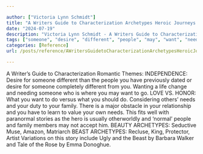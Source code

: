 ```yaml
---

author: ["Victoria Lynn Schmidt"]
title: "A Writers Guide to Characterization Archetypes Heroic Journeys and Other Elements of Dynamic Character Development - part0010_split_076.html"
date: "2024-07-19"
description: "Victoria Lynn Schmidt - A Writers Guide to Characterization Archetypes Heroic Journeys and Other Elements of Dynamic Character Development"
tags: ["someone", "desire", "different", "people", "may", "want", "need", "family", "story", "archetype", "beast", "writer", "guide", "characterization", "romantic", "theme", "independence", "previously", "dated", "completely", "wanting", "life", "change", "needing", "go"]
categories: [Reference]
url: /posts/reference/AWritersGuidetoCharacterizationArchetypesHeroicJourneysandOtherElementsofDynamicCharacterDevelopment-part0010split076html

---
```



A Writer’s Guide to Characterization
Romantic Themes:
INDEPENDENCE: Desire for someone different than the people you have previously dated or desire for someone completely different from you. Wanting a life change and needing someone who is where you may want to go.
LOVE VS. HONOR: What you want to do versus what you should do. Considering others’ needs and your duty to your family. There is a major obstacle in your relationship and you have to learn to value your own needs. This fits well with paranormal stories as the hero is usually otherworldly and ‘normal’ people and family members may not accept him.
BEAUTY ARCHETYPES: Seductive Muse, Amazon, Matriarch
BEAST ARCHETYPES: Recluse, King, Protector, Artist
Variations on this story include Ugly and the Beast by Barbara Walker and Tale of the Rose by Emma Donoghue.
